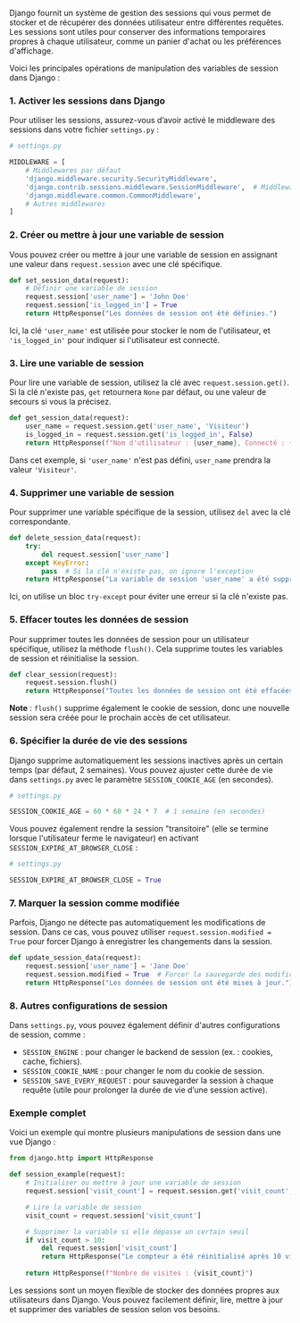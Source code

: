 Django fournit un système de gestion des sessions qui vous permet de stocker
et de récupérer des données utilisateur entre différentes requêtes.
Les sessions sont utiles pour conserver des informations temporaires
propres à chaque utilisateur, comme un panier d'achat ou les préférences
d'affichage.

Voici les principales opérations de manipulation des variables de session
dans Django :

### 1. Activer les sessions dans Django

Pour utiliser les sessions, assurez-vous d’avoir activé le middleware
des sessions dans votre fichier `settings.py` :

```python
# settings.py

MIDDLEWARE = [
    # Middlewares par défaut
    'django.middleware.security.SecurityMiddleware',
    'django.contrib.sessions.middleware.SessionMiddleware',  # Middleware de session
    'django.middleware.common.CommonMiddleware',
    # Autres middlewares
]
```

### 2. Créer ou mettre à jour une variable de session

Vous pouvez créer ou mettre à jour une variable de session en assignant
une valeur dans `request.session` avec une clé spécifique.

```python
def set_session_data(request):
    # Définir une variable de session
    request.session['user_name'] = 'John Doe'
    request.session['is_logged_in'] = True
    return HttpResponse("Les données de session ont été définies.")
```

Ici, la clé `'user_name'` est utilisée pour stocker le nom de l'utilisateur,
et `'is_logged_in'` pour indiquer si l'utilisateur est connecté.

### 3. Lire une variable de session

Pour lire une variable de session, utilisez la clé
avec `request.session.get()`. Si la clé n'existe pas, `get` retournera `None`
par défaut, ou une valeur de secours si vous la précisez.

```python
def get_session_data(request):
    user_name = request.session.get('user_name', 'Visiteur')
    is_logged_in = request.session.get('is_logged_in', False)
    return HttpResponse(f"Nom d'utilisateur : {user_name}, Connecté : {is_logged_in}")
```

Dans cet exemple, si `'user_name'` n'est pas défini, `user_name` prendra
la valeur `'Visiteur'`.

### 4. Supprimer une variable de session

Pour supprimer une variable spécifique de la session, utilisez `del`
avec la clé correspondante.

```python
def delete_session_data(request):
    try:
        del request.session['user_name']
    except KeyError:
        pass  # Si la clé n'existe pas, on ignore l'exception
    return HttpResponse("La variable de session 'user_name' a été supprimée.")
```

Ici, on utilise un bloc `try-except` pour éviter une erreur
si la clé n'existe pas.

### 5. Effacer toutes les données de session

Pour supprimer toutes les données de session pour un utilisateur spécifique,
utilisez la méthode `flush()`. Cela supprime toutes les variables de session
et réinitialise la session.

```python
def clear_session(request):
    request.session.flush()
    return HttpResponse("Toutes les données de session ont été effacées.")
```

**Note** : `flush()` supprime également le cookie de session,
donc une nouvelle session sera créée pour le prochain accès de cet utilisateur.

### 6. Spécifier la durée de vie des sessions

Django supprime automatiquement les sessions inactives après un certain
temps (par défaut, 2 semaines). Vous pouvez ajuster
cette durée de vie dans `settings.py` avec le paramètre `SESSION_COOKIE_AGE`
(en secondes).

```python
# settings.py

SESSION_COOKIE_AGE = 60 * 60 * 24 * 7  # 1 semaine (en secondes)
```

Vous pouvez également rendre la session "transitoire" (elle se termine lorsque
l'utilisateur ferme le navigateur) en activant
`SESSION_EXPIRE_AT_BROWSER_CLOSE` :

```python
# settings.py

SESSION_EXPIRE_AT_BROWSER_CLOSE = True
```

### 7. Marquer la session comme modifiée

Parfois, Django ne détecte pas automatiquement les modifications de session.
Dans ce cas, vous pouvez utiliser `request.session.modified = True`
pour forcer Django à enregistrer les changements dans la session.

```python
def update_session_data(request):
    request.session['user_name'] = 'Jane Doe'
    request.session.modified = True  # Forcer la sauvegarde des modifications
    return HttpResponse("Les données de session ont été mises à jour.")
```

### 8. Autres configurations de session

Dans `settings.py`, vous pouvez également définir d'autres configurations
de session, comme :

- `SESSION_ENGINE` : pour changer le backend de session (ex. : cookies, cache, 
    fichiers).
- `SESSION_COOKIE_NAME` : pour changer le nom du cookie de session.
- `SESSION_SAVE_EVERY_REQUEST` : pour sauvegarder la session à chaque requête
(utile pour prolonger la durée de vie d’une session active).

### Exemple complet

Voici un exemple qui montre plusieurs manipulations de session
dans une vue Django :

```python
from django.http import HttpResponse

def session_example(request):
    # Initialiser ou mettre à jour une variable de session
    request.session['visit_count'] = request.session.get('visit_count', 0) + 1

    # Lire la variable de session
    visit_count = request.session['visit_count']

    # Supprimer la variable si elle dépasse un certain seuil
    if visit_count > 10:
        del request.session['visit_count']
        return HttpResponse("Le compteur a été réinitialisé après 10 visites.")
    
    return HttpResponse(f"Nombre de visites : {visit_count}")
```

Les sessions sont un moyen flexible de stocker des données propres
aux utilisateurs dans Django. Vous pouvez facilement définir, lire,
mettre à jour et supprimer des variables de session selon vos besoins.
